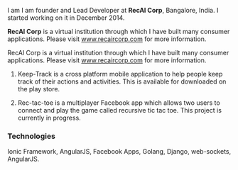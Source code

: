 I am I am founder and Lead Developer at __RecAI Corp__, Bangalore, India. I started working on it in December 2014.

__RecAI Corp__ is a virtual institution through which I have built many consumer applications. Please visit www.recaircorp.com for more information.

RecAI Corp is a virtual institution through which I have built many consumer applications. Please visit www.recaircorp.com for more information.

1. Keep-Track is a cross platform mobile application to help people keep track of their actions and activities. This is available for downloaded on the play store.  

2. Rec-tac-toe is a multiplayer Facebook app which allows two users to connect and play the game called recursive tic tac toe. This project is currently in progress.
### Technologies

Ionic Framework, AngularJS, Facebook Apps, Golang, Django, web-sockets, AngularJS.